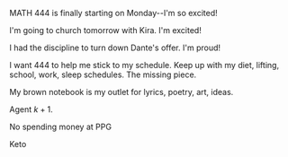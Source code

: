 
MATH 444 is finally starting on Monday--I'm so excited! 

I'm going to church tomorrow with Kira. I'm excited!

I had the discipline to turn down Dante's offer. I'm proud!

I want 444 to help me stick to my schedule. Keep up with my diet, lifting, school, work, sleep schedules. The missing piece.

My brown notebook is my outlet for lyrics, poetry, art, ideas. 

Agent $k+1$. 

No spending money at PPG

Keto



